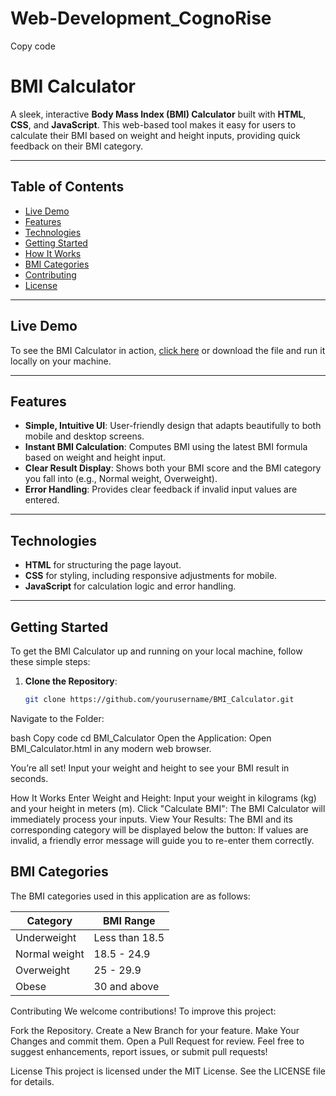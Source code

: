 # Web-Development_CognoRise

Copy code
# BMI Calculator

A sleek, interactive **Body Mass Index (BMI) Calculator** built with **HTML**, **CSS**, and **JavaScript**. This web-based tool makes it easy for users to calculate their BMI based on weight and height inputs, providing quick feedback on their BMI category.

---

## Table of Contents

- [Live Demo](#live-demo)
- [Features](#features)
- [Technologies](#technologies)
- [Getting Started](#getting-started)
- [How It Works](#how-it-works)
- [BMI Categories](#bmi-categories)
- [Contributing](#contributing)
- [License](#license)

---

## Live Demo

To see the BMI Calculator in action, [click here](https://yourusername.github.io/BMI_Calculator/) or download the file and run it locally on your machine.

---

## Features

- **Simple, Intuitive UI**: User-friendly design that adapts beautifully to both mobile and desktop screens.
- **Instant BMI Calculation**: Computes BMI using the latest BMI formula based on weight and height input.
- **Clear Result Display**: Shows both your BMI score and the BMI category you fall into (e.g., Normal weight, Overweight).
- **Error Handling**: Provides clear feedback if invalid input values are entered.

---

## Technologies

- **HTML** for structuring the page layout.
- **CSS** for styling, including responsive adjustments for mobile.
- **JavaScript** for calculation logic and error handling.

---

## Getting Started

To get the BMI Calculator up and running on your local machine, follow these simple steps:

1. **Clone the Repository**:
   ```bash
   git clone https://github.com/yourusername/BMI_Calculator.git
Navigate to the Folder:

bash
Copy code
cd BMI_Calculator
Open the Application: Open BMI_Calculator.html in any modern web browser.

You’re all set! Input your weight and height to see your BMI result in seconds.

How It Works
Enter Weight and Height: Input your weight in kilograms (kg) and your height in meters (m).
Click "Calculate BMI": The BMI Calculator will immediately process your inputs.
View Your Results: The BMI and its corresponding category will be displayed below the button:
If values are invalid, a friendly error message will guide you to re-enter them correctly.

## BMI Categories

The BMI categories used in this application are as follows:

| Category       | BMI Range            |
|----------------|----------------------|
| Underweight    | Less than 18.5       |
| Normal weight  | 18.5 - 24.9          |
| Overweight     | 25 - 29.9            |
| Obese          | 30 and above         |

Contributing
We welcome contributions! To improve this project:

Fork the Repository.
Create a New Branch for your feature.
Make Your Changes and commit them.
Open a Pull Request for review.
Feel free to suggest enhancements, report issues, or submit pull requests!

License
This project is licensed under the MIT License. See the LICENSE file for details.
